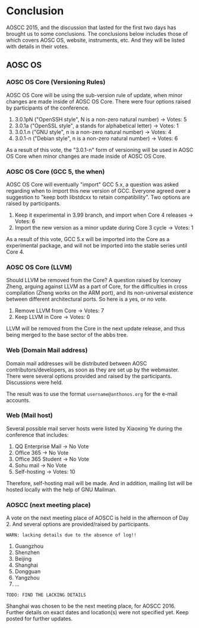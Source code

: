 # Conclusion

AOSCC 2015, and the discussion that lasted for the first two days has brought us to some conclusions.
The conclusions below includes those of which covers AOSC OS, website, instruments, etc. And they will
be listed with details in their votes.

## AOSC OS

### AOSC OS Core (Versioning Rules)

AOSC OS Core will be using the sub-version rule of update, when minor changes are made inside of AOSC
OS Core. There were four options raised by participants of the conference.

1. 3.0.1pN ("OpenSSH style", N is a non-zero natural number)  -> Votes: 5
2. 3.0.1a ("OpenSSL style", a stands for alphabetical letter) -> Votes: 1
3. 3.0.1.n ("GNU style", n is a non-zero natural number)      -> Votes: 4
4. 3.0.1-n ("Debian style", n is a non-zero natural number)   -> Votes: 6

As a result of this vote, the "3.0.1-n" form of versioning will be used in AOSC OS Core when minor
changes are made inside of AOSC OS Core.

### AOSC OS Core (GCC 5, the when)

AOSC OS Core will eventually "import" GCC 5.x, a question was asked regarding when to import this new
version of GCC. Everyone agreed over a suggestion to "keep both libstdcxx to retain compatibility".
Two options are raised by participants.

1. Keep it experimental in 3.99 branch, and import when Core 4 releases -> Votes: 6
2. Import the new version as a minor update during Core 3 cycle         -> Votes: 1

As a result of this vote, GCC 5.x will be imported into the Core as a experimental package, and will
not be imported into the stable series until Core 4.

### AOSC OS Core (LLVM)

Should LLVM be removed from the Core? A question raised by Icenowy Zheng, arguing against LLVM as a
part of Core, for the difficulties in cross compilation (Zheng works on the ARM port), and its 
non-universal existence between different architectural ports. So here is a yes, or no vote.

1. Remove LLVM from Core -> Votes: 7
2. Keep LLVM in Core     -> Votes: 0

LLVM will be removed from the Core in the next update release, and thus being merged to the base
sector of the abbs tree.

### Web (Domain Mail address)

Domain mail addresses will be distributed between AOSC contributors/developers, as soon as they are
set up by the webmaster. There were several options provided and raised by the participants.
Discussions were held.

The result was to use the format ```username@anthonos.org``` for the e-mail accounts.

### Web (Mail host)

Several possible mail server hosts were listed by Xiaoxing Ye during the conference that includes:

1. QQ Enterprise Mail -> No Vote
2. Office 365         -> No Vote
3. Office 365 Student -> No Vote
4. Sohu mail          -> No Vote
5. Self-hosting       -> Votes: 10

Therefore, self-hosting mail will be made. And in addition, mailing list will be hosted locally with
the help of GNU Mailman.

### AOSCC (next meeting place)

A vote on the next meeting place of AOSCC is held in the afternoon of Day 2. And several options
are provided/raised by participants.

```WARN: lacking details due to the absence of log!!```

1. Guangzhou
2. Shenzhen
3. Beijing
4. Shanghai
5. Dongguan
6. Yangzhou
7. ...

```TODO: FIND THE LACKING DETAILS```

Shanghai was chosen to be the next meeting place, for AOSCC 2016. Further details on exact dates
and location(s) were not specified yet. Keep posted for further updates.
